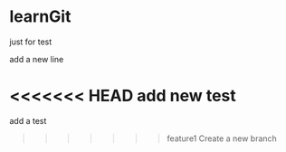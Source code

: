 # learnGit
just for test

add a new line

<<<<<<< HEAD
add new test
=======
add a test
>>>>>>> feature1
Create a new branch
